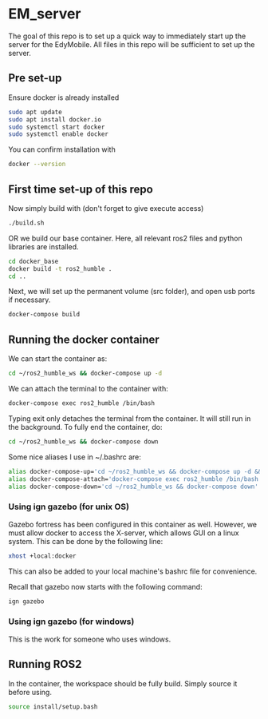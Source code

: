 # EM_server

The goal of this repo is to set up a quick way to immediately start up the server for the EdyMobile. All files in this repo will be sufficient to set up the server.

## Pre set-up

Ensure docker is already installed
```sh
sudo apt update
sudo apt install docker.io
sudo systemctl start docker
sudo systemctl enable docker
```
You can confirm installation with
```sh
docker --version
```

## First time set-up of this repo

Now simply build with (don't forget to give execute access)
```sh
./build.sh
```

OR we build our base container. Here, all relevant ros2 files and python libraries are installed.

```sh
cd docker_base
docker build -t ros2_humble .
cd ..
```

Next, we will set up the permanent volume (src folder), and open usb ports if necessary.
```sh
docker-compose build
```

## Running the docker container
We can start the container as:
```sh
cd ~/ros2_humble_ws && docker-compose up -d
```
We can attach the terminal to the container with:
```sh
docker-compose exec ros2_humble /bin/bash
```
Typing exit only detaches the terminal from the container. It will still run in the background. To fully end the container, do:
```sh
cd ~/ros2_humble_ws && docker-compose down
```

Some nice aliases I use in ~/.bashrc are:
```bash
alias docker-compose-up='cd ~/ros2_humble_ws && docker-compose up -d && docker-compose exec ros2_humble /bin/bash'
alias docker-compose-attach='docker-compose exec ros2_humble /bin/bash'
alias docker-compose-down='cd ~/ros2_humble_ws && docker-compose down'
```

### Using ign gazebo (for unix OS)
Gazebo fortress has been configured in this container as well. However, we must allow docker to access the X-server, which allows GUI on a linux system. This can be done by the following line:
```bash
xhost +local:docker
```
This can also be added to your local machine's bashrc file for convenience. 

Recall that gazebo now starts with the following command:
```bash
ign gazebo
```

### Using ign gazebo (for windows)
This is the work for someone who uses windows. 

## Running ROS2
In the container, the workspace should be fully build. Simply source it before using.
```bash
source install/setup.bash
```